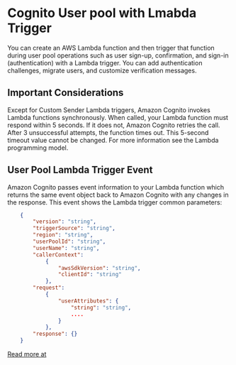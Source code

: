 # Cognito User pool with Lmabda Trigger

You can create an AWS Lambda function and then trigger that function during user pool operations such as user sign-up, confirmation, and sign-in (authentication) with a Lambda trigger. You can add authentication challenges, migrate users, and customize verification messages.

## Important Considerations
Except for Custom Sender Lambda triggers, Amazon Cognito invokes Lambda functions synchronously. When called, your Lambda function must respond within 5 seconds. If it does not, Amazon Cognito retries the call. After 3 unsuccessful attempts, the function times out. This 5-second timeout value cannot be changed. For more information see the Lambda programming model.

## User Pool Lambda Trigger Event

Amazon Cognito passes event information to your Lambda function which returns the same event object back to Amazon Cognito with any changes in the response. This event shows the Lambda trigger common parameters:

```json
    {
        "version": "string",
        "triggerSource": "string",
        "region": "string",
        "userPoolId": "string",
        "userName": "string",
        "callerContext": 
            {
                "awsSdkVersion": "string",
                "clientId": "string"
            },
        "request":
            {
                "userAttributes": {
                    "string": "string",
                    ....
                }
            },
        "response": {}
    }

```

[Read more at](https://docs.amazonaws.cn/en_us/cognito/latest/developerguide/cognito-user-identity-pools-working-with-aws-lambda-triggers.html)
